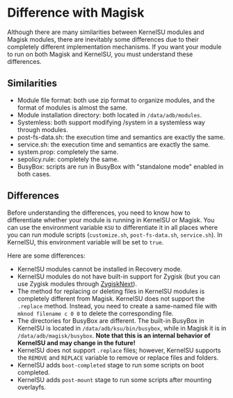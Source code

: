 # Difference with Magisk

Although there are many similarities between KernelSU modules and Magisk modules, there are inevitably some differences due to their completely different implementation mechanisms. If you want your module to run on both Magisk and KernelSU, you must understand these differences.

## Similarities

- Module file format: both use zip format to organize modules, and the format of modules is almost the same.
- Module installation directory: both located in `/data/adb/modules`.
- Systemless: both support modifying /system in a systemless way through modules.
- post-fs-data.sh: the execution time and semantics are exactly the same.
- service.sh: the execution time and semantics are exactly the same.
- system.prop: completely the same.
- sepolicy.rule: completely the same.
- BusyBox: scripts are run in BusyBox with "standalone mode" enabled in both cases.

## Differences

Before understanding the differences, you need to know how to differentiate whether your module is running in KernelSU or Magisk. You can use the environment variable `KSU` to differentiate it in all places where you can run module scripts (`customize.sh`, `post-fs-data.sh`, `service.sh`). In KernelSU, this environment variable will be set to `true`.

Here are some differences:

- KernelSU modules cannot be installed in Recovery mode.
- KernelSU modules do not have built-in support for Zygisk (but you can use Zygisk modules through [ZygiskNext](https://github.com/Dr-TSNG/ZygiskNext)).
- The method for replacing or deleting files in KernelSU modules is completely different from Magisk. KernelSU does not support the `.replace` method. Instead, you need to create a same-named file with `mknod filename c 0 0` to delete the corresponding file.
- The directories for BusyBox are different. The built-in BusyBox in KernelSU is located in `/data/adb/ksu/bin/busybox`, while in Magisk it is in `/data/adb/magisk/busybox`. **Note that this is an internal behavior of KernelSU and may change in the future!**
- KernelSU does not support `.replace` files; however, KernelSU supports the `REMOVE` and `REPLACE` variable to remove or replace files and folders.
- KernelSU adds `boot-completed` stage to run some scripts on boot completed.
- KernelSU adds `post-mount` stage to run some scripts after mounting overlayfs.
